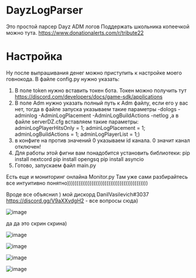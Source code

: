 # DayzLogParser
Это простой парсер Dayz ADM логов 
Поддержать школьника копеечкой можно тута.
https://www.donationalerts.com/r/tribute22

# Настройка
Ну после выпрашивания денег можно приступить к настройке моего говнокода.
В файле config.py нужно указать:
1) В поле token нужно вставить токен бота. Токен можно получить тут https://discord.com/developers/docs/game-sdk/applications
2) В поле Adm нужно указать полный путь к Adm файлy, если его у вас нет, тогда в файле запуска указываем такие параметры -dologs -adminlog -AdminLogPlacement -AdminLogBuildActions -netlog ,а в файле serverDZ.cfg вставляем такие параметры:
adminLogPlayerHitsOnly = 1;
adminLogPlacement = 1;
adminLogBuildActions = 1;
adminLogPlayerList = 1;)
3) в конфиге на против значений 0 указываем id канала. 0 значит канал отключен!
4) Для работы этой фигни вам понадобится установить библиотеки:
pip install nextcord
pip install opengsq 
pip install asyncio
5) Готово, запускаем файл main.py

Есть еще и мониторинг онлайна Monitor.py
Там уже сами разбирайтесь все интуитивно понятно)))))))))))))))))))))))))))))))))))))))))))

Вроде все объяснил ) мой дискорд DanilVasilevich#3037 https://discord.gg/V9aXXvdgH2 - все вопросы сюда)

![image](https://user-images.githubusercontent.com/83073582/194147569-837a9b7f-5ef0-4763-b8d6-04b5e56d99e8.png)

да да это скрин скрина)

![image](https://user-images.githubusercontent.com/83073582/194147662-6e095f13-a7eb-4f8f-bb11-48bdb6777cbb.png)

![image](https://user-images.githubusercontent.com/83073582/194148373-dc8a4a86-ba88-4278-b912-14912737fdf0.png)


![image](https://user-images.githubusercontent.com/83073582/194148208-8cb520a8-75ef-4247-baa2-1eb1367039d8.png)

![image](https://user-images.githubusercontent.com/83073582/194148242-ce5fc909-9393-4a3a-a85c-01fb9bc8074b.png)
